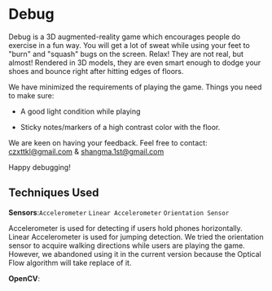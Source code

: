 Debug
=====
Debug is a 3D augmented-reality game which encourages people do exercise in a fun way. You will get a lot of sweat while using your feet to "burn" and "squash" bugs on the screen. Relax! They are not real, but almost! Rendered in 3D models, they are even smart enough to dodge your shoes and bounce right after hitting edges of floors. 

We have minimized the requirements of playing the game. Things you need to make sure:

* A good light condition while playing

* Sticky notes/markers of a high contrast color with the floor.


We are keen on having your feedback. Feel free to contact:  czxttkl@gmail.com & shangma.1st@gmail.com 

Happy debugging!

Techniques Used
--------------------------------------
**Sensors**:`Accelerometer`  `Linear Accelerometer` `Orientation Sensor` 

Accelerometer is used for detecting if users hold phones horizontally. Linear Accelerometer is used for jumping detection. We tried the orientation sensor to acquire walking directions while users are playing the game. However, we abandoned using it in the current version because the Optical Flow algorithm will take replace of it. 

**OpenCV**:


